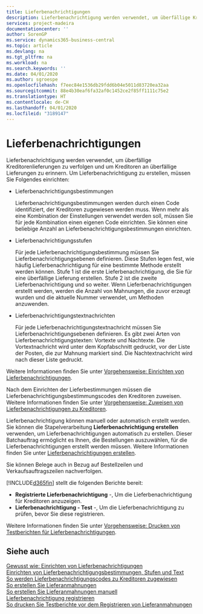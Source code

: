 ```yaml
---
title: Lieferbenachrichtigungen
description: Lieferbenachrichtigung werden verwendet, um überfällige Kreditorenlieferungen zu verfolgen und um Kreditoren an überfällige Lieferungen zu erinnern.
services: project-madeira
documentationcenter: ''
author: SorenGP
ms.service: dynamics365-business-central
ms.topic: article
ms.devlang: na
ms.tgt_pltfrm: na
ms.workload: na
ms.search.keywords: ''
ms.date: 04/01/2020
ms.author: sgroespe
ms.openlocfilehash: f7eec84e1536db29fdd6b04e5011d83720ea32aa
ms.sourcegitcommit: 88e4b30eaf6fa32af0c1452ce2f85ff1111c75e2
ms.translationtype: HT
ms.contentlocale: de-CH
ms.lasthandoff: 04/01/2020
ms.locfileid: "3189147"
---
```

# <a name="delivery-reminders"></a>Lieferbenachrichtigungen
Lieferbenachrichtigung werden verwendet, um überfällige Kreditorenlieferungen zu verfolgen und um Kreditoren an überfällige Lieferungen zu erinnern. Um Lieferbenachrichtigung zu erstellen, müssen Sie Folgendes einrichten:  

- Lieferbenachrichtigungsbestimmungen  

    Lieferbenachrichtigungsbestimmungen werden durch einen Code identifiziert, der Kreditoren zugewiesen werden muss. Wenn mehr als eine Kombination der Einstellungen verwendet werden soll, müssen Sie für jede Kombination einen eigenen Code einrichten. Sie können eine beliebige Anzahl an Lieferbenachrichtigungsbestimmungen einrichten.  

- Lieferbenachrichtigungsstufen  

    Für jede Lieferbenachrichtigungsbestimmung müssen Sie Lieferbenachrichtigungsebenen definieren. Diese Stufen legen fest, wie häufig Lieferbenachrichtigung für eine bestimmte Methode erstellt werden können. Stufe 1 ist die erste Lieferbenachrichtigung, die Sie für eine überfällige Lieferung erstellen. Stufe 2 ist die zweite Lieferbenachrichtigung und so weiter. Wenn Lieferbenachrichtigungen erstellt werden, werden die Anzahl von Mahnungen, die zuvor erzeugt wurden und die aktuelle Nummer verwendet, um Methoden anzuwenden.  

- Lieferbenachrichtigungstextnachrichten  

    Für jede Lieferbenachrichtigungstextnachricht müssen Sie Lieferbenachrichtigungsebenen definieren. Es gibt zwei Arten von Lieferbenachrichtigungstexten: Vortexte und Nachtexte. Die Vortextnachricht wird unter dem Kopfabschnitt gedruckt, vor der Liste der Posten, die zur Mahnung markiert sind. Die Nachtextnachricht wird nach dieser Liste gedruckt.  

Weitere Informationen finden Sie unter [Vorgehensweise: Einrichten von Lieferbenachrichtigungen](how-to-set-up-delivery-reminder-terms-levels-and-text.md).  

Nach dem Einrichten der Lieferbestimmungen müssen die Lieferbenachrichtigungsbestimmungscodes den Kreditoren zuweisen. Weitere Informationen finden Sie unter [Vorgehensweise: Zuweisen von Lieferbenachrichtigungen zu Kreditoren](how-to-assign-delivery-reminder-codes-to-vendors.md).  

Lieferbenachrichtigung können manuell oder automatisch erstellt werden. Sie können die Stapelverarbeitung **Lieferbenachrichtigung erstellen** verwenden, um Lieferbenachrichtigungen automatisch zu erstellen. Dieser Batchauftrag ermöglicht es Ihnen, die Bestellungen auszuwählen, für die Lieferbenachrichtigungen erstellt werden müssen. Weitere Informationen finden Sie unter [Lieferbenachrichtigungen erstellen](how-to-issue-delivery-reminders.md).  

Sie können Belege auch in Bezug auf Bestellzeilen und Verkaufsauftragszeilen nachverfolgen.  

[!INCLUDE[d365fin](../../includes/d365fin_md.md)] stellt die folgenden Berichte bereit:  

- **Registrierte Lieferbenachrichtigung** -, Um die Lieferbenachrichtigung für Kreditoren anzuzeigen.  
- **Lieferbenachrichtigung - Test** -, Um die Lieferbenachrichtigung zu prüfen, bevor Sie diese registrieren.  

Weitere Informationen finden Sie unter [Vorgehensweise: Drucken von Testberichten für  Lieferbenachrichtigungen](how-to-print-test-reports-for-delivery-reminders.md).  

## <a name="see-also"></a>Siehe auch  
 [Gewusst wie: Einrichten von Lieferbenachrichtigungen](how-to-set-up-delivery-reminders.md)   
 [Einrichten von Lieferbenachrichtigungsbestimmungen, Stufen und Text](how-to-set-up-delivery-reminder-terms-levels-and-text.md)   
 [So werden Lieferbenachrichtigungscodes zu Kreditoren zugewiesen](how-to-assign-delivery-reminder-codes-to-vendors.md)   
 [So erstellen Sie Lieferanmahnungen](how-to-generate-delivery-reminders.md)   
 [So erstellen Sie Lieferanmahnungen manuell](how-to-create-delivery-reminders-manually.md)   
 [Lieferbenachrichtigung registrieren](how-to-issue-delivery-reminders.md)   
 [So drucken Sie Testberichte vor dem Registrieren von Lieferanmahnungen](how-to-print-test-reports-for-delivery-reminders.md)
